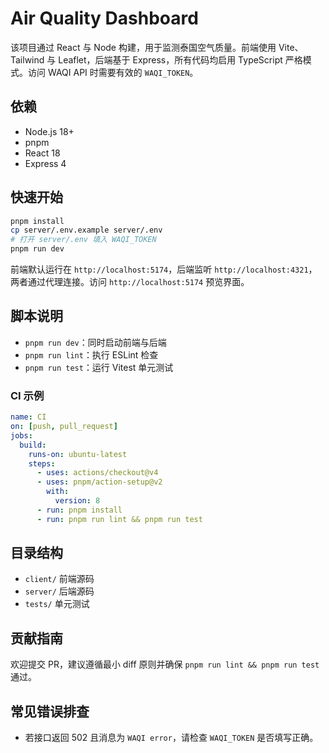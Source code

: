 # Air Quality Dashboard

该项目通过 React 与 Node 构建，用于监测泰国空气质量。前端使用 Vite、Tailwind 与 Leaflet，后端基于 Express，所有代码均启用 TypeScript 严格模式。访问 WAQI API 时需要有效的 `WAQI_TOKEN`。

## 依赖

- Node.js 18+
- pnpm
- React 18
- Express 4

## 快速开始

```bash
pnpm install
cp server/.env.example server/.env
# 打开 server/.env 填入 WAQI_TOKEN
pnpm run dev
```
前端默认运行在 `http://localhost:5174`，后端监听 `http://localhost:4321`，两者通过代理连接。访问 `http://localhost:5174` 预览界面。

## 脚本说明

- `pnpm run dev`：同时启动前端与后端
- `pnpm run lint`：执行 ESLint 检查
- `pnpm run test`：运行 Vitest 单元测试

### CI 示例

```yaml
name: CI
on: [push, pull_request]
jobs:
  build:
    runs-on: ubuntu-latest
    steps:
      - uses: actions/checkout@v4
      - uses: pnpm/action-setup@v2
        with:
          version: 8
      - run: pnpm install
      - run: pnpm run lint && pnpm run test
```

## 目录结构

- `client/` 前端源码
- `server/` 后端源码
- `tests/`  单元测试

## 贡献指南

欢迎提交 PR，建议遵循最小 diff 原则并确保 `pnpm run lint && pnpm run test` 通过。

## 常见错误排查

- 若接口返回 502 且消息为 `WAQI error`，请检查 `WAQI_TOKEN` 是否填写正确。

